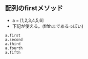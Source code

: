 ## 配列のfirstメソッド
- a = [1,2,3,4,5,6]
- 下記が使える。(fifthまであるっぽい)

```
a.first
a.second
a.third
a.fourth
a.fifth
```

